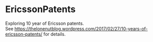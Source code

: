 # EricssonPatents
Exploring 10 year of Ericsson patents.  
See https://thelonenutblog.wordpress.com/2017/02/27/10-years-of-ericsson-patents/ for details.
